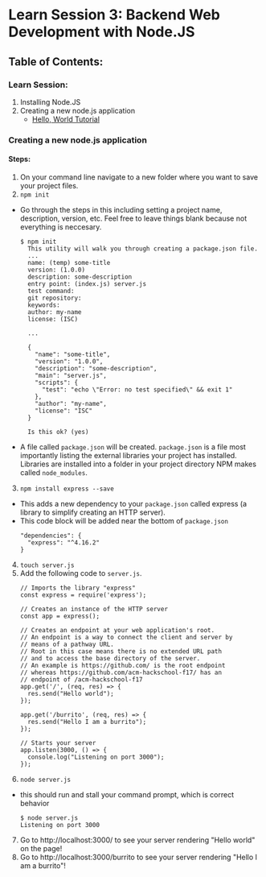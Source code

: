 # Learn Session 3: Backend Web Development with Node.JS

## Table of Contents:
### Learn Session:
1. Installing Node.JS
2. Creating a new node.js application
   * [Hello, World Tutorial](https://github.com/acm-hackschool-f17/Resources/blob/master/nodejs-README.md#creating-a-new-nodejs-application)

### Creating a new node.js application
#### Steps:
1. On your command line navigate to a new folder where you want to save your project files.
2. `npm init`
  * Go through the steps in this including setting a project name, description, version, etc. Feel free to leave things blank because not everything is neccesary.
    ```
    $ npm init
      This utility will walk you through creating a package.json file.
      ...
      name: (temp) some-title
      version: (1.0.0) 
      description: some-description
      entry point: (index.js) server.js
      test command: 
      git repository: 
      keywords: 
      author: my-name
      license: (ISC) 

      ...

      {
        "name": "some-title",
        "version": "1.0.0",
        "description": "some-description",
        "main": "server.js",
        "scripts": {
          "test": "echo \"Error: no test specified\" && exit 1"
        },
        "author": "my-name",
        "license": "ISC"
      }

      Is this ok? (yes) 
    ```
  * A file called `package.json` will be created. `package.json` is a file most importantly listing the external libraries your project has installed. Libraries are installed into a folder in your project directory NPM makes called `node_modules`.
3. `npm install express --save`
  * This adds a new dependency to your `package.json` called express (a library to simplify creating an HTTP server).
  * This code block will be added near the bottom of `package.json`
    ```
    "dependencies": {
      "express": "^4.16.2"
    }
    ```
4. `touch server.js`
5. Add the following code to `server.js`.
    ```
    // Imports the library "express"
    const express = require('express');

    // Creates an instance of the HTTP server
    const app = express();

    // Creates an endpoint at your web application's root.
    // An endpoint is a way to connect the client and server by
    // means of a pathway URL.
    // Root in this case means there is no extended URL path
    // and to access the base directory of the server.
    // An example is https://github.com/ is the root endpoint
    // whereas https://github.com/acm-hackschool-f17/ has an
    // endpoint of /acm-hackschool-f17
    app.get('/', (req, res) => {
      res.send("Hello world");
    });

    app.get('/burrito', (req, res) => {
      res.send("Hello I am a burrito");
    });

    // Starts your server 
    app.listen(3000, () => {
      console.log("Listening on port 3000");
    });
    ```
6. `node server.js`
  * this should run and stall your command prompt, which is correct behavior
    ```
    $ node server.js 
    Listening on port 3000
    ```
7. Go to http://localhost:3000/ to see your server rendering "Hello world" on the page! 
8. Go to http://localhost:3000/burrito to see your server rendering "Hello I am a burrito"! 
